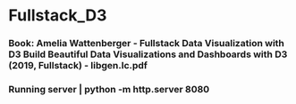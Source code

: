 # Fullstack_D3
### Book: Amelia Wattenberger - Fullstack Data Visualization with D3 Build Beautiful Data Visualizations and Dashboards with D3 (2019, Fullstack) - libgen.lc.pdf
### Running server | python -m http.server 8080 